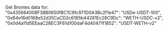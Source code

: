Get Brontes data for:
    "0x435664008F38B0650fBC1C9fc971D0A3Bc2f1e47": "USDe-USDT-100",
    "0xB4e16d0168e52d35CaCD2c6185b44281Ec28C9Dc": "WETH-USDC-v2",
    "0x0d4a11d5EEaaC28EC3F61d100daF4d40471f1852": "USDT-WETH-v2"
